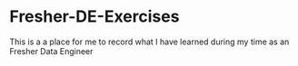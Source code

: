 # Fresher-DE-Exercises
This is a a place for me to record what I have learned during my time as an Fresher Data Engineer

